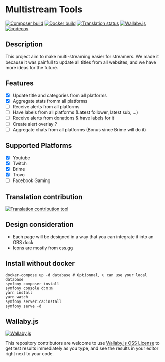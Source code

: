 # Multistream Tools

[![Composer build](https://github.com/artandor/multistream-tools/actions/workflows/symfony.yml/badge.svg)](https://github.com/artandor/multistream-tools/actions/workflows/symfony.yml)
[![Docker build](https://github.com/artandor/multistream-tools/actions/workflows/ci.yml/badge.svg)](https://github.com/artandor/multistream-tools/actions/workflows/ci.yml)
[![Translation status](https://hosted.weblate.org/widgets/multistream-tools/-/glossary/svg-badge.svg)](https://hosted.weblate.org/engage/multistream-tools/)
[![Wallaby.js](https://img.shields.io/badge/wallaby.js-powered-blue.svg?style=flat&logo=github)](https://wallabyjs.com/oss/)
[![codecov](https://codecov.io/gh/artandor/multistream-tools/branch/main/graph/badge.svg?token=VJTVKRZ3DM)](https://codecov.io/gh/artandor/multistream-tools)

## Description

This project aim to make multi-streaming easier for streamers. We made it because it was painfull to update all titles
from all websites, and we have more ideas for the future.

## Features

- [X] Update title and categories from all platforms
- [X] Aggregate stats fromm all platforms
- [ ] Receive alerts from all platforms
- [ ] Have labels from all platforms (Latest follower, latest sub, ...)
- [ ] Receive alerts from donations & have labels for it
- [ ] Create alert overlay ?
- [ ] Aggregate chats from all platforms (Bonus since Brime will do it)

## Supported Platforms

- [X] Youtube
- [X] Twitch
- [X] Brime
- [X] Trovo
- [ ] Facebook Gaming

## Translation contribution
[![Translation contribution tool](https://hosted.weblate.org/widgets/multistream-tools/-/glossary/287x66-white.png)](https://hosted.weblate.org/engage/multistream-tools/)

## Design consideration

- Each page will be designed in a way that you can integrate it into an OBS dock
- Icons are mostly from css.gg

## Install without docker

```
docker-compose up -d database # Optionnal, u can use your local database
symfony composer install
symfony console d:m:m
yarn install
yarn watch
symfony server:ca:install
symfony serve -d
```

## Wallaby.js

[![Wallaby.js](https://img.shields.io/badge/wallaby.js-powered-blue.svg?style=for-the-badge&logo=github)](https://wallabyjs.com/oss/)

This repository contributors are welcome to use
[Wallaby.js OSS License](https://wallabyjs.com/oss/) to get test results immediately as you type, and see the results in
your editor right next to your code.
